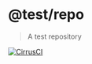 # @test/repo

> A test repository

[![CirrusCI](https://api.cirrus-ci.com/github/thecodechef/test-repo.svg)](https://cirrus-ci.com/github/thecodechef/test-repo)
